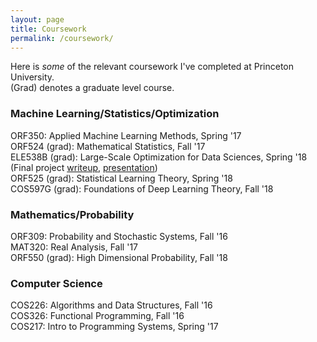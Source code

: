 ```yaml
---
layout: page
title: Coursework
permalink: /coursework/
---
```


Here is *some* of the relevant coursework I've completed at Princeton University.  
(Grad) denotes a graduate level course.
### Machine Learning/Statistics/Optimization

ORF350: Applied Machine Learning Methods, Spring '17  
ORF524 (grad): Mathematical Statistics, Fall '17  
ELE538B (grad): Large-Scale Optimization for Data Sciences, Spring '18 (Final project [writeup][1], [presentation][2])  
ORF525 (grad): Statistical Learning Theory, Spring '18  
COS597G (grad): Foundations of Deep Learning Theory, Fall '18  

### Mathematics/Probability
ORF309: Probability and Stochastic Systems, Fall '16  
MAT320: Real Analysis, Fall '17  
ORF550 (grad): High Dimensional Probability, Fall '18  

### Computer Science
COS226: Algorithms and Data Structures, Fall '16  
COS326: Functional Programming, Fall '16  
COS217: Intro to Programming Systems, Spring '17  


[1]: {{site.url}}/pdfs/natasha.pdf
[2]: {{site.url}}/pdfs/Natasha2pres_ch22.pdf
